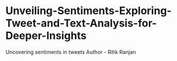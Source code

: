 # Unveiling-Sentiments-Exploring-Tweet-and-Text-Analysis-for-Deeper-Insights
Uncovering sentiments in tweets
Author - Ritik Ranjan
